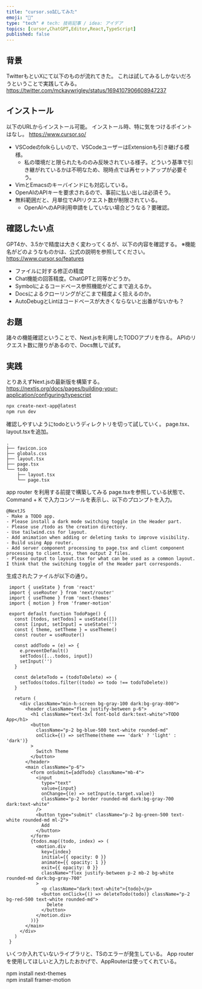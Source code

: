 ```yaml
---
title: "cursor.so試してみた"
emoji: "🍣"
type: "tech" # tech: 技術記事 / idea: アイデア
topics: [cursor,ChatGPT,Editor,React,TypeScript]
published: false
---
```


## 背景
TwitterもといXにて以下のものが流れてきた。
これは試してみるしかないだろうということで実践してみる。
https://twitter.com/mckaywrigley/status/1694107906608947237

## インストール
以下のURLからインストール可能。
インストール時、特に気をつけるポイントはなし。
https://www.cursor.so/

- VSCodeのfolkらしいので、VSCodeユーザーはExtensionも引き継げる模様。
  - 私の環境だと限られたもののみ反映されている様子。どういう基準で引き継がれているかは不明なため、現時点では再セットアップが必要そう。
- VimとEmacsのキーバインドにも対応している。
- OpenAIのAPIキーを要求されるので、事前に払い出しは必須そう。
- 無料範囲だと、月単位でAPIリクエスト数が制限されている。
  - OpenAIへのAPI利用申請をしていない場合どうなる？要確認。

## 確認したい点
GPT4か、3.5かで精度は大きく変わってくるが、以下の内容を確認する。
※機能名がどのようなものかは、公式の説明を参照してください。
https://www.cursor.so/features

- ファイルに対する修正の精度
- Chat機能の回答精度。ChatGPTと同等かどうか。
- Symbolによるコードベース参照機能がどこまで追えるか。
- Docsによるクローリングがどこまで精度よく拾えるのか。
- AutoDebugとLintはコードベースが大きくならないと出番がないかも？

## お題
諸々の機能確認ということで、Next.jsを利用したTODOアプリを作る。
APIのリクエスト数に限りがあるので、Docs無しで試す。

## 実践
とりあえずNext.jsの最新版を構築する。
https://nextjs.org/docs/pages/building-your-application/configuring/typescript

```zsh
npx create-next-app@latest
npm run dev
```

確認しやすいようにtodoというディレクトリを切って試していく。
page.tsx、layout.tsxを追加。
```
.
├── favicon.ico
├── globals.css
├── layout.tsx
├── page.tsx
└── todo
    ├── layout.tsx
    └── page.tsx
```

app router を利用する前提で構築してみる
page.tsxを参照している状態で、Command + K で入力コンソールを表示し、以下のプロンプトを入力。

```
@NextJS 
- Make a TODO app.
- Please install a dark mode switching toggle in the Header part.
- Please use /todo as the creation directory.
- Use tailwind.css for layout.
- Add animation when adding or deleting tasks to improve visibility.
- Build using App router.
- Add server component processing to page.tsx and client component processing to client.tsx, then output 2 files.
- Please output to layout.tsx for what can be used as a common layout. I think that the switching toggle of the Header part corresponds.
```

生成されたファイルが以下の通り。
```tsx
 import { useState } from 'react'
 import { useRouter } from 'next/router'
 import { useTheme } from 'next-themes'
 import { motion } from 'framer-motion'

 export default function TodoPage() {
   const [todos, setTodos] = useState([])
   const [input, setInput] = useState('')
   const { theme, setTheme } = useTheme()
   const router = useRouter()

   const addTodo = (e) => {
     e.preventDefault()
     setTodos([...todos, input])
     setInput('')
   }

   const deleteTodo = (todoToDelete) => {
     setTodos(todos.filter((todo) => todo !== todoToDelete))
   }

   return (
     <div className="min-h-screen bg-gray-100 dark:bg-gray-800">
       <header className="flex justify-between p-6">
         <h1 className="text-3xl font-bold dark:text-white">TODO App</h1>
         <button
           className="p-2 bg-blue-500 text-white rounded-md"
           onClick={() => setTheme(theme === 'dark' ? 'light' : 'dark')}
         >
           Switch Theme
         </button>
       </header>
       <main className="p-6">
         <form onSubmit={addTodo} className="mb-4">
           <input
             type="text"
             value={input}
             onChange={(e) => setInput(e.target.value)}
             className="p-2 border rounded-md dark:bg-gray-700 dark:text-white"
           />
           <button type="submit" className="p-2 bg-green-500 text-white rounded-md ml-2">
             Add
           </button>
         </form>
         {todos.map((todo, index) => (
           <motion.div
             key={index}
             initial={{ opacity: 0 }}
             animate={{ opacity: 1 }}
             exit={{ opacity: 0 }}
             className="flex justify-between p-2 mb-2 bg-white rounded-md dark:bg-gray-700"
           >
             <p className="dark:text-white">{todo}</p>
             <button onClick={() => deleteTodo(todo)} className="p-2 bg-red-500 text-white rounded-md">
               Delete
             </button>
           </motion.div>
         ))}
       </main>
     </div>
   )
 }
```

いくつか入れていないライブラリと、TSのエラーが発生している。
App routerを使用してほしいと入力したおかげで、AppRouterは使ってくれている。

npm install next-themes    
npm install framer-motion
